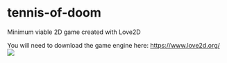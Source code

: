 # tennis-of-doom
Minimum viable 2D game created with Love2D

You will need to download the game engine here: https://www.love2d.org/
<img src="https://github.com/cohadar/tennis-of-doom/screenshot.png">
